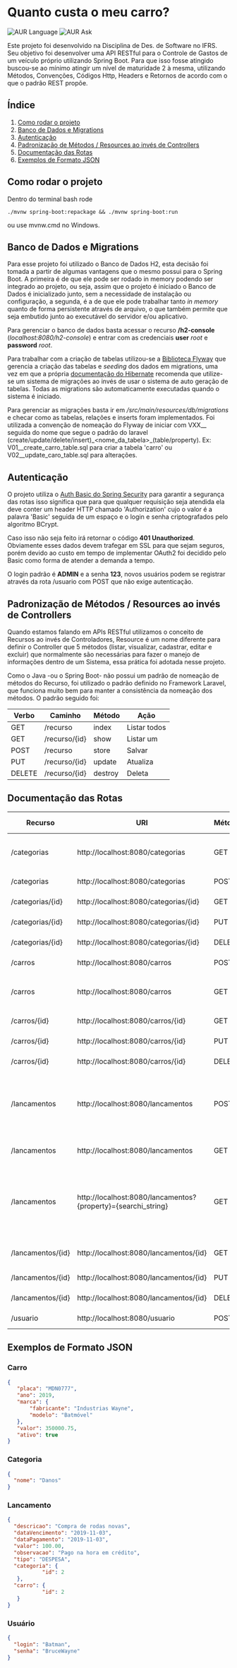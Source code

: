 # Quanto custa o meu carro?
![AUR Language](https://img.shields.io/badge/Made%20with-Java-critical?logo=Java&style=flat-square)
![AUR Ask](https://img.shields.io/badge/Ask%20Me-Anything-orange?style=flat-square)

Este projeto foi desenvolvido na Disciplina de Des. de Software no IFRS. Seu objetivo foi desenvolver uma API RESTful para o
Controle de Gastos de um veículo próprio utilizando Spring Boot. Para que isso fosse atingido buscou-se ao mínimo atingir
um nível de maturidade 2 à mesma, utilizando Métodos, Convenções, Códigos Http, Headers e Retornos de acordo com o que o padrão REST
propõe.

## Índice
1. [Como rodar o projeto](https://github.com/Camilotk/quanto-custa-meu-carango#como-rodar-o-projeto)
2. [Banco de Dados e Migrations](https://github.com/Camilotk/quanto-custa-meu-carango#banco-de-dados-e-migrations)
3. [Autenticação](http://github.com/Camilotk/quanto-custa-meu-carango#autentica%C3%A7%C3%A3o)
4. [Padronização de Métodos / Resources ao invés de Controllers](https://github.com/Camilotk/quanto-custa-meu-carango#padroniza%C3%A7%C3%A3o-de-m%C3%A9todos--resources-ao-inv%C3%A9s-de-controllers)
5. [Documentação das Rotas](https://github.com/Camilotk/quanto-custa-meu-carango#documenta%C3%A7%C3%A3o-das-rotas)
6. [Exemplos de Formato JSON](https://github.com/Camilotk/quanto-custa-meu-carango#exemplos-de-formato-json)

## Como rodar o projeto

Dentro do terminal bash rode
```
./mvnw spring-boot:repackage && ./mvnw spring-boot:run
```
ou use mvnw.cmd no Windows.

## Banco de Dados e Migrations

Para esse projeto foi utilizado o Banco de Dados H2, esta decisão foi tomada a partir de algumas vantagens que o mesmo possui para
o Spring Boot. A primeira é de que ele pode ser rodado in memory podendo ser integrado ao projeto, ou seja, assim que o projeto é iniciado
o Banco de Dados é inicializado junto, sem a necessidade de instalação ou configuração, a segunda, é a de que ele pode trabalhar tanto
*in memory* quanto de forma persistente através de arquivo, o que também permite que seja embutido junto ao executável do servidor e/ou aplicativo.

Para gerenciar o banco de dados basta acessar o recurso **/h2-console** (*localhost:8080/h2-console*) e entrar com as credenciais
**user** *root* e **password** *root*.

Para trabalhar com a criação de tabelas utilizou-se a [Biblioteca Flyway](https://flywaydb.org/) que gerencia a criação das tabelas e *seeding* dos dados em
migrations, uma vez em que a própria [documentação do Hibernate](https://docs.jboss.org/hibernate/orm/5.4/userguide/html_single/Hibernate_User_Guide.html#schema-generation) recomenda que utilize-se um sistema de migrações ao invés de usar o sistema de auto geração de tabelas.
Todas as migrations são automaticamente executadas quando o sistema é iniciado.

Para gerenciar as migrações basta ir em */src/main/resources/db/migrations* e checar como as tabelas, relações e inserts foram implementados.
Foi utilizada a convenção de nomeação do Flyway de iniciar com VXX\_\_ seguida do nome que segue o padrão do laravel (create/update/delete/insert)\_\<nome\_da\_tabela\>\_(table/property).
Ex: V01\_\_create\_carro\_table.sql para criar a tabela 'carro' ou V02\_\_update\_caro\_table.sql para alterações.

## Autenticação

O projeto utiliza o [Auth Basic do Spring Security](https://docs.spring.io/spring-security/site/docs/current/reference/htmlsingle/#servlet-hello-jc) para garantir a segurança das rotas
isso significa que para que qualquer requisição seja atendida ela deve conter um
header HTTP chamado 'Authorization' cujo o valor é a palavra 'Basic' seguida de um espaço
e o login e senha criptografados pelo algoritmo BCrypt.

Caso isso não seja feito irá retornar o código **401 Unauthorized**. Obviamente esses dados
devem trafegar em SSL para que sejam seguros, porém devido ao custo em tempo de implementar
OAuth2 foi decidido pelo Basic como forma de atender a demanda a tempo.

O login padrão é **ADMIN** e a senha **123**, novos usuários podem se registrar através
da rota /usuario com POST que não exige autenticação.

## Padronização de Métodos / Resources ao invés de Controllers

Quando estamos falando em APIs RESTful utilizamos o conceito de Recursos ao invés de Controladores,
Resource é um nome diferente para definir o Controller que 5 métodos (listar, visualizar, cadastrar, editar e excluir)
que normalmente são necessárias para fazer o manejo de informações dentro de um Sistema, essa prática foi adotada nesse projeto.

Como o Java \-ou o Spring Boot\- não possui um padrão de nomeação de métodos do Recurso, foi utilizado o
padrão definido no Framework Laravel, que funciona muito bem para manter a consistência da nomeação dos
métodos. O padrão seguido foi:

| Verbo  | Caminho       | Método  | Ação         |
|--------|---------------|---------|--------------|
| GET    | /recurso      | index   | Listar todos |
| GET    | /recurso/{id} | show    | Listar um    |
| POST   | /recurso      | store   | Salvar       |
| PUT    | /recurso/{id} | update  | Atualiza     |
| DELETE | /recurso/{id} | destroy | Deleta       |

## Documentação das Rotas
| Recurso           | URI                                                          | Método | Código Esperado | Retorno Esperado                                                                |
|-------------------|--------------------------------------------------------------|--------|-----------------|---------------------------------------------------------------------------------|
| /categorias       | http://localhost:8080/categorias                             | GET    | 200 Ok          | Listagem de todos os items do recurso                                           |
| /categorias       | http://localhost:8080/categorias                             | POST   | 201 Created     | A categoria criada                                                              |
| /categorias/{id}  | http://localhost:8080/categorias/{id}                        | GET    | 200 Ok          | A categoria chamada                                                             |
| /categorias/{id}  | http://localhost:8080/categorias/{id}                        | PUT    | 200 Ok          | A categoria atualizada                                                          |
| /categorias/{id}  | http://localhost:8080/categorias/{id}                        | DELETE | 204 No Content  | Nada                                                                            |
| /carros           | http://localhost:8080/carros                                 | POST   | 201 Created     | O Carro criado                                                                  |
| /carros           | http://localhost:8080/carros                                 | GET    | 200 Ok          | Listagens de todos os items do recurso                                          |
| /carros/{id}      | http://localhost:8080/carros/{id}                            | GET    | 200 Ok          | O carro chamado                                                                 |
| /carros/{id}      | http://localhost:8080/carros/{id}                            | PUT    | 200 Ok          | O carro modificado                                                              |
| /carros/{id}      | http://localhost:8080/carros/{id}                            | DELETE | 204 No Content  | Nada                                                                            |
| /lancamentos      | http://localhost:8080/lancamentos                            | POST   | 201 Created     | O lancamento criado com null nas propriedades de carro e categoria              |
| /lancamentos      | http://localhost:8080/lancamentos                            | GET    | 200 Ok          | Todos os lançamentos paginados                                                  |
| /lancamentos      | http://localhost:8080/lancamentos?{property}={searchi\_string} | GET    | 200 Ok          | Apenas os resultados que a propriedade passada corresponda à pesquisa paginados |
| /lancamentos/{id} | http://localhost:8080/lancamentos/{id}                       | GET    | 200 Ok          | O lançamento chamado                                                            |
| /lancamentos/{id} | http://localhost:8080/lancamentos/{id}                       | PUT    | 200 Ok          | O recurso atualizado                                                            |
| /lancamentos/{id} | http://localhost:8080/lancamentos/{id}                       | DELETE | 204 No Content  | Nada                                                                            |
| /usuario          | http://localhost:8080/usuario                                | POST   | 201 Created     | Registra um novo usuário                                                        |

## Exemplos de Formato JSON

### Carro
```Json
{
   "placa": "MDN0777",
   "ano": 2019,
   "marca": {
       "fabricante": "Industrias Wayne",
       "modelo": "Batmóvel"
   },
   "valor": 350000.75,
   "ativo": true
}
```

### Categoria
```Json
{
  "nome": "Danos"
}
```

### Lancamento
```Json
{
  "descricao": "Compra de rodas novas",
  "dataVencimento": "2019-11-03",
  "dataPagamento": "2019-11-03",
  "valor": 100.00,
  "observacao": "Pago na hora em crédito",
  "tipo": "DESPESA",
  "categoria": {
           "id": 2
   },
  "carro": {
           "id": 2
   }
}
```
### Usuário 
```Json
{
  "login": "Batman",
  "senha": "BruceWayne"
}
```
